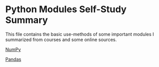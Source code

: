 # Python Modules Self-Study Summary

This file contains the basic use-methods  of some important modules I summarized from courses and some online sources.

[NumPy](https://github.com/huaqingji/python-modules-self-study-summary/blob/master/NumPy.ipynb)

[Pandas](https://github.com/huaqingji/python-modules-self-study-summary/blob/master/Pandas.ipynb)
